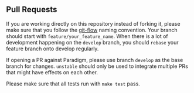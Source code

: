 ## Pull Requests
If you are working directly on this repository instead of forking it, please make sure
that you follow the [git-flow](http://nvie.com/posts/a-successful-git-branching-model/)
naming convention. 
Your branch should start with `feature/your_feature_name`. When there is a lot of development 
happening on the `develop` branch, you should `rebase` your feature branch onto develop 
regularly.

If opening a PR against Paradigm, please use branch `develop` as the base branch
for changes. 
`unstable` should only be used to integrate multiple PRs that might have effects on each other.

Please make sure that all tests run with `make test` pass.




